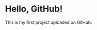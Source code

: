 <!DOCTYPE html>
<html lang="en">
<head>
<body>
    <h1>Hello, GitHub!</h1>
    <p>This is my first project uploaded on GitHub.</p>
</body>
</head>
</html>
